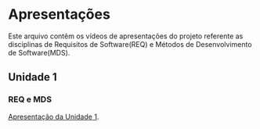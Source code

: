 # Apresentações

Este arquivo contêm os vídeos de apresentações do projeto referente as disciplinas de Requisitos de Software(REQ) e Métodos de Desenvolvimento de Software(MDS).

## Unidade 1

### REQ e MDS

[Apresentação da Unidade 1](https://www.youtube.com/watch?v=EXdARCLqR9Q).
